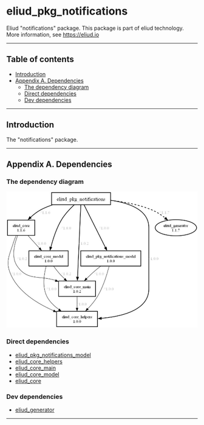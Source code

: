 # eliud_pkg_notifications

Eliud "notifications" package. 
This package is part of eliud technology. More information, see https://eliud.io

---

## Table of contents

<!-- toc -->

- [Introduction](#introduction)
- [Appendix A. Dependencies](#appendix-a-dependencies)
  * [The dependency diagram](#the-dependency-diagram)
  * [Direct dependencies](#direct-dependencies)
  * [Dev dependencies](#dev-dependencies)

<!-- tocstop -->

---

## Introduction

The "notifications" package.

---

## Appendix A. Dependencies

### The dependency diagram

![Dependency diagram](https://github.com/eliudio/eliud_pkg_notifications/raw/main/depends.jpg)

<!-- dependencies -->

### Direct dependencies
- [eliud_pkg_notifications_model](https://pub.dev/packages/eliud_pkg_notifications_model)
- [eliud_core_helpers](https://pub.dev/packages/eliud_core_helpers)
- [eliud_core_main](https://pub.dev/packages/eliud_core_main)
- [eliud_core_model](https://pub.dev/packages/eliud_core_model)
- [eliud_core](https://pub.dev/packages/eliud_core)

### Dev dependencies
- [eliud_generator](https://pub.dev/packages/eliud_generator)

<!-- dependenciesstop -->

---
